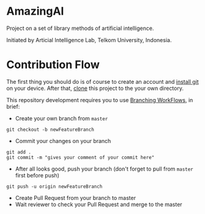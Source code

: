 # AmazingAI
Project on a set of library methods of artificial intelligence.

Initiated by Articial Intelligence Lab, Telkom University, Indonesia.

# Contribution Flow
The first thing you should do is of course to create an account and [install git](https://git-scm.com/book/en/v2/Getting-Started-Installing-Git) on your device.
After that, [clone](https://git-scm.com/book/en/v2/Git-Basics-Getting-a-Git-Repository) this project to the your own directory.

This repository development requires you to use [Branching WorkFlows](https://git-scm.com/book/en/v2/Git-Branching-Branching-Workflows), in brief:

- Create your own branch from `master`
```
git checkout -b newFeatureBranch
```
- Commit your changes on your branch
```
git add .
git commit -m "gives your comment of your commit here"
```
- After all looks good, push your branch (don't forget to pull from `master` first before push)
```
git push -u origin newFeatureBranch
```
- Create Pull Request from your branch to master
- Wait reviewer to check your Pull Request and merge to the master
